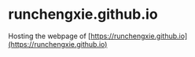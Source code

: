 # runchengxie.github.io

Hosting the webpage of [https://runchengxie.github.io](https://runchengxie.github.io)
